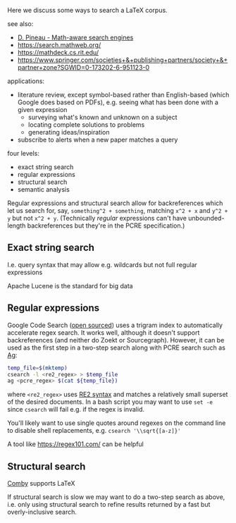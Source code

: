 Here we discuss some ways to search a LaTeX corpus.

see also:
* [D. Pineau - Math-aware search engines](https://www.groundai.com/project/math-aware-search-engines-physics-applications-and-overview/1)
* https://search.mathweb.org/
* https://mathdeck.cs.rit.edu/
* https://www.springer.com/societies+&+publishing+partners/society+&+partner+zone?SGWID=0-173202-6-951123-0

applications:
* literature review, except symbol-based rather than English-based (which
  Google does based on PDFs), e.g. seeing what has been done with a given
  expression
  * surveying what's known and unknown on a subject
  * locating complete solutions to problems
  * generating ideas/inspiration
* subscribe to alerts when a new paper matches a query

four levels:
* exact string search
* regular expressions
* structural search
* semantic analysis

Regular expressions and structural search allow for backreferences which let us
search for, say, `something^2 + something`, matching `x^2 + x` and `y^2 + y`
but not `x^2 + y`.
(Technically _regular_ expressions can't have unbounded-length backreferences
but they're in the PCRE specification.)

## Exact string search

I.e. query syntax that may allow e.g. wildcards but not full regular expressions

Apache Lucene is the standard for big data

## Regular expressions

Google Code Search ([open sourced](https://github.com/google/codesearch))
uses a trigram index to automatically accelerate regex search.
It works well, although it doesn't support backreferences
(and neither do Zoekt or Sourcegraph).
However, it can be used as the first step in a two-step search along with PCRE
search such as [Ag](https://github.com/ggreer/the_silver_searcher):
```bash
temp_file=$(mktemp)
csearch -l <re2_regex> > $temp_file
ag <pcre_regex> $(cat ${temp_file})
```
where `<re2_regex>` uses [RE2 syntax](https://github.com/google/re2/wiki/Syntax)
and matches a relatively small superset of the desired documents.
In a bash script you may want to use `set -e` since `csearch` will fail
e.g. if the regex is invalid.

You'll likely want to use single quotes around regexes on the command line to
disable shell replacements, e.g. `csearch '\\sqrt{[a-z]}'`

A tool like <https://regex101.com/> can be helpful


## Structural search

[Comby](https://comby.dev/docs/overview) supports LaTeX

If structural search is slow we may want to do a two-step search as above,
i.e. only using structural search to refine results returned by a fast but
overly-inclusive search.

